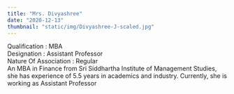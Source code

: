 ```yaml
---
title: "Mrs. Divyashree"
date: "2020-12-13"
thumbnail: "static/img/Divyashree-J-scaled.jpg"
---
```


Qualification : MBA  
Designation : Assistant Professor  
Nature Of Association : Regular  
An MBA in Finance from Sri Siddhartha Institute of Management Studies, she has experience of 5.5 years in academics and industry. Currently, she is working as Assistant Professor
